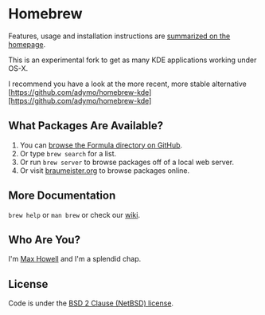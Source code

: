 Homebrew
========
Features, usage and installation instructions are [summarized on the homepage][home].

This is an experimental fork to get as many KDE applications working under OS-X.

I recommend you have a look at the more recent, more stable alternative [https://github.com/adymo/homebrew-kde][https://github.com/adymo/homebrew-kde]

What Packages Are Available?
----------------------------
1. You can [browse the Formula directory on GitHub][formula].
2. Or type `brew search` for a list.
3. Or run `brew server` to browse packages off of a local web server.
4. Or visit [braumeister.org][braumeister] to browse packages online.

More Documentation
------------------
`brew help` or `man brew` or check our [wiki][].

Who Are You?
------------
I'm [Max Howell][mxcl] and I'm a splendid chap.

License
-------
Code is under the [BSD 2 Clause (NetBSD) license][license].

[home]:http://brew.sh
[wiki]:http://wiki.github.com/mxcl/homebrew
[mxcl]:http://twitter.com/mxcl
[formula]:http://github.com/mxcl/homebrew/tree/master/Library/Formula/
[braumeister]:http://braumeister.org
[license]:https://github.com/mxcl/homebrew/tree/master/Library/Homebrew/LICENSE
